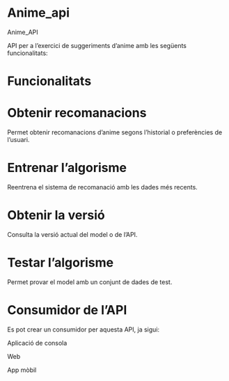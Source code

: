 # Anime_api
Anime_API

API per a l’exercici de suggeriments d’anime amb les següents funcionalitats:

# Funcionalitats

# Obtenir recomanacions
Permet obtenir recomanacions d’anime segons l’historial o preferències de l’usuari.

# Entrenar l’algorisme
Reentrena el sistema de recomanació amb les dades més recents.

# Obtenir la versió
Consulta la versió actual del model o de l’API.

# Testar l’algorisme
Permet provar el model amb un conjunt de dades de test.

# Consumidor de l’API
Es pot crear un consumidor per aquesta API, ja sigui:

Aplicació de consola

Web

App mòbil
